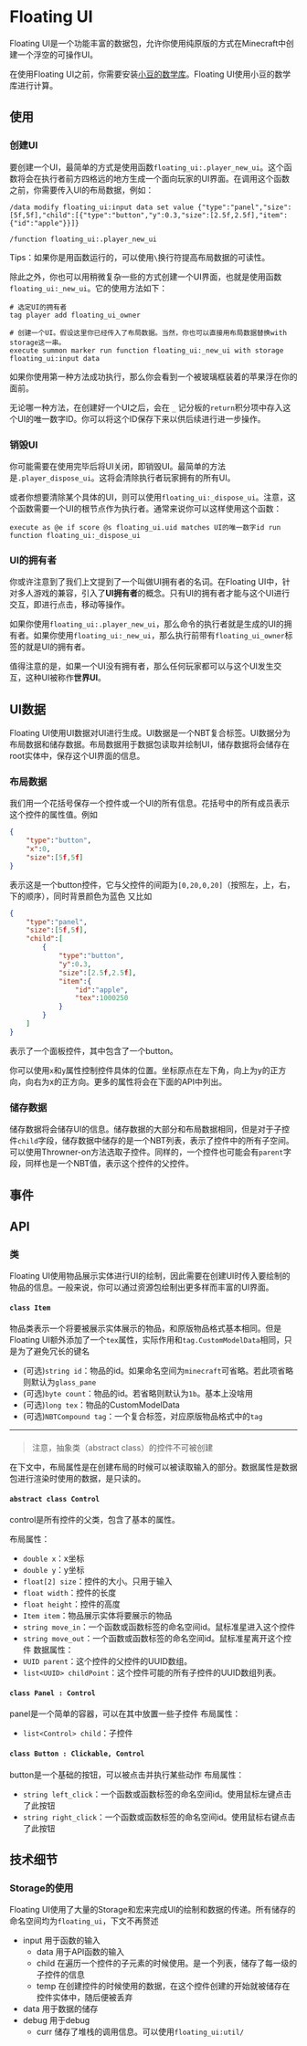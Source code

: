 # Floating UI
Floating UI是一个功能丰富的数据包，允许你使用纯原版的方式在Minecraft中创建一个浮空的可操作UI。

在使用Floating UI之前，你需要安装[小豆的数学库](https://github.com/xiaodou8593/math2.0)。Floating UI使用小豆的数学库进行计算。
## 使用
### 创建UI
要创建一个UI，最简单的方式是使用函数`floating_ui:.player_new_ui`。这个函数将会在执行者前方四格远的地方生成一个面向玩家的UI界面。在调用这个函数之前，你需要传入UI的布局数据，例如：
```
/data modify floating_ui:input data set value {"type":"panel","size":[5f,5f],"child":[{"type":"button","y":0.3,"size":[2.5f,2.5f],"item":{"id":"apple"}}]}

/function floating_ui:.player_new_ui
```
Tips：如果你是用函数运行的，可以使用`\`换行符提高布局数据的可读性。

除此之外，你也可以用稍微复杂一些的方式创建一个UI界面，也就是使用函数`floating_ui:_new_ui`。它的使用方法如下：
```
# 选定UI的拥有者
tag player add floating_ui_owner

# 创建一个UI。假设这里你已经传入了布局数据。当然，你也可以直接用布局数据替换with storage这一串。
execute summon marker run function floating_ui:_new_ui with storage floating_ui:input data
```
如果你使用第一种方法成功执行，那么你会看到一个被玻璃框装着的苹果浮在你的面前。

无论哪一种方法，在创建好一个UI之后，会在 `_` 记分板的`return`积分项中存入这个UI的唯一数字ID。你可以将这个ID保存下来以供后续进行进一步操作。

### 销毁UI
你可能需要在使用完毕后将UI关闭，即销毁UI。最简单的方法是`.player_dispose_ui`。这将会清除执行者玩家拥有的所有UI。

或者你想要清除某个具体的UI，则可以使用`floating_ui:_dispose_ui`。注意，这个函数需要一个UI的根节点作为执行者。通常来说你可以这样使用这个函数：
```
execute as @e if score @s floating_ui.uid matches UI的唯一数字id run function floating_ui:_dispose_ui
```
### UI的拥有者
你或许注意到了我们上文提到了一个叫做UI拥有者的名词。在Floating UI中，针对多人游戏的兼容，引入了**UI拥有者**的概念。只有UI的拥有者才能与这个UI进行交互，即进行点击，移动等操作。

如果你使用`floating_ui:.player_new_ui`，那么命令的执行者就是生成的UI的拥有者。如果你使用`floating_ui:_new_ui`，那么执行前带有`floating_ui_owner`标签的就是UI的拥有者。

值得注意的是，如果一个UI没有拥有者，那么任何玩家都可以与这个UI发生交互，这种UI被称作**世界UI**。
## UI数据
Floating UI使用UI数据对UI进行生成。UI数据是一个NBT复合标签。UI数据分为布局数据和储存数据。布局数据用于数据包读取并绘制UI，储存数据将会储存在root实体中，保存这个UI界面的信息。
### 布局数据
我们用一个花括号保存一个控件或一个UI的所有信息。花括号中的所有成员表示这个控件的属性值。例如
```json
{
    "type":"button",
    "x":0,
    "size":[5f,5f]
}
```
表示这是一个button控件，它与父控件的间距为`[0,20,0,20]`（按照左，上，右，下的顺序），同时背景颜色为蓝色
又比如
```json
{
    "type":"panel",
    "size":[5f,5f],
    "child":[
        {
            "type":"button",
            "y":0.3,
            "size":[2.5f,2.5f],
            "item":{
                "id":"apple",
                "tex":1000250
            }
        }
    ]
}
```
表示了一个面板控件，其中包含了一个button。

你可以使用`x`和`y`属性控制控件具体的位置。坐标原点在左下角，向上为y的正方向，向右为x的正方向。更多的属性将会在下面的API中列出。
### 储存数据
储存数据将会储存UI的信息。储存数据的大部分和布局数据相同，但是对于子控件`child`字段，储存数据中储存的是一个NBT列表，表示了控件中的所有子空间。可以使用Throwner-on方法选取子控件。同样的，一个控件也可能会有`parent`字段，同样也是一个NBT值，表示这个控件的父控件。

## 事件

## API
### 类
Floating UI使用物品展示实体进行UI的绘制，因此需要在创建UI时传入要绘制的物品的信息。一般来说，你可以通过资源包绘制出更多样而丰富的UI界面。
#### `class Item`
物品类表示一个将要被展示实体展示的物品，和原版物品格式基本相同。但是Floating UI额外添加了一个`tex`属性，实际作用和`tag.CustomModelData`相同，只是为了避免冗长的键名
* (可选)`string id`：物品的id。如果命名空间为`minecraft`可省略。若此项省略则默认为`glass_pane`
* (可选)`byte count`：物品的id。若省略则默认为`1b`。基本上没啥用
* (可选)`long tex`：物品的CustomModelData
* (可选)`NBTCompound tag`：一个复合标签，对应原版物品格式中的`tag`

---
#### 
> 注意，抽象类（abstract class）的控件不可被创建

在下文中，布局属性是在创建布局的时候可以被读取输入的部分。数据属性是数据包进行渲染时使用的数据，是只读的。
#### `abstract class Control`
control是所有控件的父类，包含了基本的属性。

布局属性：
* `double x`：x坐标
* `double y`：y坐标
* `float[2] size`：控件的大小。只用于输入
* `float width`：控件的长度
* `float height`：控件的高度
* `Item item`：物品展示实体将要展示的物品
* `string move_in`：一个函数或函数标签的命名空间id。鼠标准星进入这个控件
* `string move_out`：一个函数或函数标签的命名空间id。鼠标准星离开这个控件
数据属性：
* `UUID parent`：这个控件的父控件的UUID数组。
* `list<UUID> childPoint`：这个控件可能的所有子控件的UUID数组列表。

#### `class Panel : Control`
panel是一个简单的容器，可以在其中放置一些子控件
布局属性：
* `list<Control> child`：子控件

#### `class Button : Clickable, Control`
button是一个基础的按钮，可以被点击并执行某些动作
布局属性：
* `string left_click`：一个函数或函数标签的命名空间id。使用鼠标左键点击了此按钮
* `string right_click`：一个函数或函数标签的命名空间id。使用鼠标右键点击了此按钮

## 技术细节
### Storage的使用
Floating UI使用了大量的Storage和宏来完成UI的绘制和数据的传递。所有储存的命名空间均为`floating_ui`，下文不再赘述
* input 用于函数的输入
    * data 用于API函数的输入
    * child 在遍历一个控件的子元素的时候使用。是一个列表，储存了每一级的子控件的信息
    * temp 在创建控件的时候使用的数据，在这个控件创建的开始就被储存在控件实体中，随后便被丢弃
* data 用于数据的储存
* debug 用于debug
    * curr 储存了堆栈的调用信息。可以使用`floating_ui:util/`